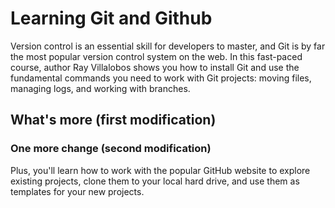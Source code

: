 # Learning Git and Github

Version control is an essential skill for developers to master, and Git is by far the most popular version control system on the web. In this fast-paced course, author Ray Villalobos shows you how to install Git and use the fundamental commands you need to work with Git projects: moving files, managing logs, and working with branches.

## What's more (first modification)

### One more change (second modification)

Plus, you'll learn how to work with the popular GitHub website to explore existing projects, clone them to your local hard drive, and use them as templates for your new projects.
